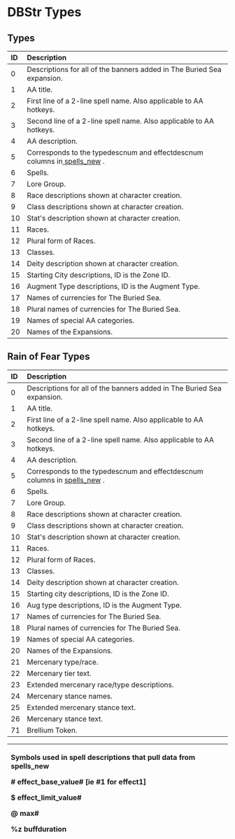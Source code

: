# DBStr Types

## Types

| **ID** | **Description** |
| :--- | :--- |
| 0 | Descriptions for all of the banners added in The Buried Sea expansion. |
| 1 | AA title. |
| 2 | First line of a 2-line spell name.  Also applicable to AA hotkeys. |
| 3 | Second line of a 2-line spell name. Also applicable to AA hotkeys. |
| 4 | AA description. |
| 5 | Corresponds to the typedescnum and effectdescnum columns in[ spells\_new](http://wiki.eqemulator.org/p?spells_new&frm=dbstr_us_txt) . |
| 6 | Spells. |
| 7 | Lore Group. |
| 8 | Race descriptions shown at character creation. |
| 9 | Class descriptions shown at character creation. |
| 10 | Stat's description shown at character creation. |
| 11 | Races. |
| 12 | Plural form of Races. |
| 13 | Classes. |
| 14 | Deity description shown at character creation. |
| 15 | Starting City descriptions, ID is the Zone ID. |
| 16 | Augment Type descriptions, ID is the Augment Type. |
| 17 | Names of currencies for The Buried Sea. |
| 18 | Plural names of currencies for The Buried Sea. |
| 19 | Names of special AA categories. |
| 20 | Names of the Expansions. |

## Rain of Fear Types

| **ID** | **Description** |
| :--- | :--- |
| 0 | Descriptions for all of the banners added in The Buried Sea expansion. |
| 1 | AA title. |
| 2 | First line of a 2-line spell name.  Also applicable to AA hotkeys. |
| 3 | Second line of a 2-line spell name. Also applicable to AA hotkeys. |
| 4 | AA description. |
| 5 | Corresponds to the typedescnum and effectdescnum columns in [ spells\_new](http://wiki.eqemulator.org/p?spells_new&frm=dbstr_us_txt) . |
| 6 | Spells. |
| 7 | Lore Group. |
| 8 | Race descriptions shown at character creation. |
| 9 | Class descriptions shown at character creation. |
| 10 | Stat's description shown at character creation. |
| 11 | Races. |
| 12 | Plural form of Races. |
| 13 | Classes. |
| 14 | Deity description shown at character creation. |
| 15 | Starting city descriptions, ID is the Zone ID. |
| 16 | Aug type descriptions, ID is the Augment Type. |
| 17 | Names of currencies for The Buried Sea. |
| 18 | Plural names of currencies for The Buried Sea. |
| 19 | Names of special AA categories. |
| 20 | Names of the Expansions. |
| 21 | Mercenary type/race. |
| 22 | Mercenary tier text. |
| 23 | Extended mercenary race/type descriptions. |
| 24 | Mercenary stance names. |
| 25 | Extended mercenary stance text. |
| 26 | Mercenary stance text. |
| 71 | Brellium Token. |

<table>
  <thead>
    <tr>
      <th style="text-align:left">
        <p>Symbols used in spell descriptions that pull data from spells_new</p>
        <p># effect_base_value# [ie #1 for effect1]</p>
        <p>$ effect_limit_value#</p>
        <p>@ max#</p>
        <p>%z buffduration</p>
      </th>
    </tr>
  </thead>
  <tbody></tbody>
</table>